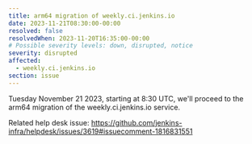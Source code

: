 ```yaml
---
title: arm64 migration of weekly.ci.jenkins.io
date: 2023-11-21T08:30:00-00:00
resolved: false
resolvedWhen: 2023-11-20T16:35:00-00:00
# Possible severity levels: down, disrupted, notice
severity: disrupted
affected:
  - weekly.ci.jenkins.io
section: issue
---
```


Tuesday November 21 2023, starting at 8:30 UTC, we'll proceed to the arm64 migration of the weekly.ci.jenkins.io service.

Related help desk issue: https://github.com/jenkins-infra/helpdesk/issues/3619#issuecomment-1816831551
